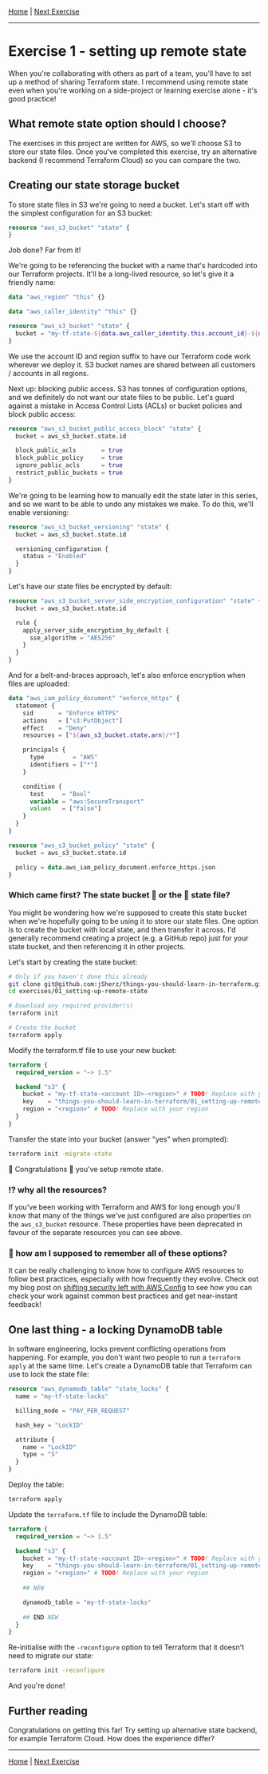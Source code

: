 [Home] | [Next Exercise]

[Home]: ../../README.md
[Next Exercise]: ../02_pull-and-inspect-state/README.md

---

# Exercise 1 - setting up remote state

When you're collaborating with others as part of a team, you'll have to set up
a method of sharing Terraform state. I recommend using remote state even when
you're working on a side-project or learning exercise alone - it's good
practice!

## What remote state option should I choose?

The exercises in this project are written for AWS, so we'll choose S3 to store
our state files. Once you've completed this exercise, try an alternative
backend (I recommend Terraform Cloud) so you can compare the two.

## Creating our state storage bucket

To store state files in S3 we're going to need a bucket. Let's start off with
the simplest configuration for an S3 bucket:

```terraform
resource "aws_s3_bucket" "state" {
}
```

Job done? Far from it!

We're going to be referencing the bucket with a name that's hardcoded into our
Terraform projects. It'll be a long-lived resource, so let's give it a friendly
name:

```terraform
data "aws_region" "this" {}

data "aws_caller_identity" "this" {}

resource "aws_s3_bucket" "state" {
  bucket = "my-tf-state-${data.aws_caller_identity.this.account_id}-${data.aws_region.this.name}"
}
```

We use the account ID and region suffix to have our Terraform code work
wherever we deploy it. S3 bucket names are shared between all customers /
accounts in all regions.

Next up: blocking public access. S3 has tonnes of configuration options, and we
definitely do not want our state files to be public. Let's guard against a
mistake in Access Control Lists (ACLs) or bucket policies and block public
access:

```terraform
resource "aws_s3_bucket_public_access_block" "state" {
  bucket = aws_s3_bucket.state.id

  block_public_acls       = true
  block_public_policy     = true
  ignore_public_acls      = true
  restrict_public_buckets = true
}
```

We're going to be learning how to manually edit the state later in this series,
and so we want to be able to undo any mistakes we make. To do this, we'll
enable versioning:

```terraform
resource "aws_s3_bucket_versioning" "state" {
  bucket = aws_s3_bucket.state.id

  versioning_configuration {
    status = "Enabled"
  }
}
```

Let's have our state files be encrypted by default:

```terraform
resource "aws_s3_bucket_server_side_encryption_configuration" "state" {
  bucket = aws_s3_bucket.state.id

  rule {
    apply_server_side_encryption_by_default {
      sse_algorithm = "AES256"
    }
  }
}
```

And for a belt-and-braces approach, let's also enforce encryption when files
are uploaded:

```terraform
data "aws_iam_policy_document" "enforce_https" {
  statement {
    sid       = "Enforce HTTPS"
    actions   = ["s3:PutObject"]
    effect    = "Deny"
    resources = ["${aws_s3_bucket.state.arn}/*"]

    principals {
      type        = "AWS"
      identifiers = ["*"]
    }

    condition {
      test     = "Bool"
      variable = "aws:SecureTransport"
      values   = ["false"]
    }
  }
}

resource "aws_s3_bucket_policy" "state" {
  bucket = aws_s3_bucket.state.id

  policy = data.aws_iam_policy_document.enforce_https.json
}
```

### Which came first? The state bucket 🐔 or the 🥚 state file?

You might be wondering how we're supposed to create this state bucket when
we're hopefully going to be using it to store our state files. One option is to
create the bucket with local state, and then transfer it across. I'd generally
recommend creating a project (e.g. a GitHub repo) just for your state bucket,
and then referencing it in other projects.

Let's start by creating the state bucket:

```bash
# Only if you haven't done this already
git clone git@github.com:jSherz/things-you-should-learn-in-terraform.git
cd exercises/01_setting-up-remote-state

# Download any required provider(s)
terraform init

# Create the bucket
terraform apply
```

Modify the terraform.tf file to use your new bucket:

```terraform
terraform {
  required_version = "~> 1.5"

  backend "s3" {
    bucket = "my-tf-state-<account ID>-<region>" # TODO! Replace with your values
    key    = "things-you-should-learn-in-terraform/01_setting-up-remote-state/terraform.tfstate"
    region = "<region>" # TODO! Replace with your region
  }
}
```

Transfer the state into your bucket (answer "yes" when prompted):

```bash
terraform init -migrate-state
```

🎉 Congratulations 🎉 you've setup remote state.

### ⁉️ why all the resources?

If you've been working with Terraform and AWS for long enough you'll know that
many of the things we've just configured are also properties on the
`aws_s3_bucket` resource. These properties have been deprecated in favour of
the separate resources you can see above.

### 🤯 how am I supposed to remember all of these options?

It can be really challenging to know how to configure AWS resources to follow
best practices, especially with how frequently they evolve. Check out my blog
post on [shifting security left with AWS Config] to see how you can check your
work against common best practices and get near-instant feedback!

[shifting security left with AWS Config]: https://jsherz.com/aws/security/terraform/lambda/2023/05/27/shift-security-left-aws-config.html

## One last thing - a locking DynamoDB table

In software engineering, locks prevent conflicting operations from happening.
For example, you don't want two people to run a `terraform apply` at the same
time. Let's create a DynamoDB table that Terraform can use to lock the state
file:

```terraform
resource "aws_dynamodb_table" "state_locks" {
  name = "my-tf-state-locks"

  billing_mode = "PAY_PER_REQUEST"

  hash_key = "LockID"

  attribute {
    name = "LockID"
    type = "S"
  }
}
```

Deploy the table:

```bash
terraform apply
```

Update the `terraform.tf` file to include the DynamoDB table:

```terraform
terraform {
  required_version = "~> 1.5"

  backend "s3" {
    bucket = "my-tf-state-<account ID>-<region>" # TODO! Replace with your values
    key    = "things-you-should-learn-in-terraform/01_setting-up-remote-state/terraform.tfstate"
    region = "<region>" # TODO! Replace with your region
    
    ## NEW

    dynamodb_table = "my-tf-state-locks"
    
    ## END NEW
  }
}
```

Re-initialise with the `-reconfigure` option to tell Terraform that it doesn't
need to migrate our state:

```bash
terraform init -reconfigure
```

And you're done!

## Further reading

Congratulations on getting this far! Try setting up alternative state backend,
for example Terraform Cloud. How does the experience differ?

---

[Home] | [Next Exercise]
